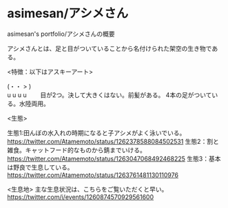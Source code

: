 # asimesan/アシメさん
asimesan's portfolio/アシメさんの概要

アシメさんとは、足と目がついていることから名付けられた架空の生き物である。

<特徴：以下はアスキーアート>

(・・ >        )  
  u  u  u  u　　
目が2つ。決して大きくはない。前髪がある。
4本の足がついている。水陸両用。

<生態>

生態1:田んぼの水入れの時期になると子アシメがよく泳いでいる。
https://twitter.com/Atamemoto/status/1262378588084502531
生態2：割と雑食。キャットフード的なものから錆までいける。
https://twitter.com/Atamemoto/status/1263047068492468225
生態3：基本は野良で生息している。
https://twitter.com/Atamemoto/status/1263761481130110976

<生息地>
主な生息状況は、こちらをご覧いただくと早い。
https://twitter.com/i/events/1260874570929561600

